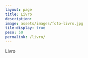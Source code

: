 ```yaml
---
layout: page
title: Livro
description: 
image: assets/images/foto-livro.jpg
tile-display: true
peso: 50
permalink: /livro/
---
```


Livro
